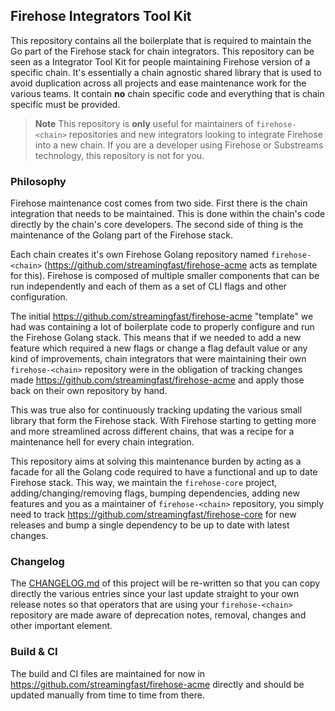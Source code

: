 ## Firehose Integrators Tool Kit

This repository contains all the boilerplate that is required to maintain the Go part of the Firehose stack for chain integrators. This repository can be seen as a Integrator Tool Kit for people maintaining Firehose version of a specific chain. It's essentially a chain agnostic shared library that is used to avoid duplication across all projects and ease maintenance work for the various teams. It contain **no** chain specific code and everything that is chain specific must be provided.

> **Note** This repository is **only** useful for maintainers of `firehose-<chain>` repositories and new integrators looking to integrate Firehose into a new chain. If you are a developer using Firehose or Substreams technology, this repository is not for you.

### Philosophy

Firehose maintenance cost comes from two side. First there is the chain integration that needs to be maintained. This is done within the chain's code directly by the chain's core developers. The second side of thing is the maintenance of the Golang part of the Firehose stack.

Each chain creates it's own Firehose Golang repository named `firehose-<chain>` (https://github.com/streamingfast/firehose-acme acts as template for this). Firehose is composed of multiple smaller components that can be run independently and each of them as a set of CLI flags and other configuration.

The initial https://github.com/streamingfast/firehose-acme "template" we had was containing a lot of boilerplate code to properly configure and run the Firehose Golang stack. This means that if we needed to add a new feature which required a new flags or change a flag default value or any kind of improvements, chain integrators that were maintaining their own `firehose-<chain>` repository were in the obligation of tracking changes made https://github.com/streamingfast/firehose-acme and apply those back on their own repository by hand.

This was true also for continuously tracking updating the various small library that form the Firehose stack. With Firehose starting to getting more and more streamlined across different chains, that was a recipe for a maintenance hell for every chain integration.

This repository aims at solving this maintenance burden by acting as a facade for all the Golang code required to have a functional and up to date Firehose stack. This way, we maintain the `firehose-core` project, adding/changing/removing flags, bumping dependencies, adding new features and you as a maintainer of `firehose-<chain>` repository, you simply need to track https://github.com/streamingfast/firehose-core for new releases and bump a single dependency to be up to date with latest changes.

### Changelog

The [CHANGELOG.md](./CHANGELOG.md) of this project will be re-written so that you can copy directly the various entries since your last update straight to your own release notes so that operators that are using your `firehose-<chain>` repository are made aware of deprecation notes, removal, changes and other important element.

### Build & CI

The build and CI files are maintained for now in https://github.com/streamingfast/firehose-acme directly and should be updated manually from time to time from there.

